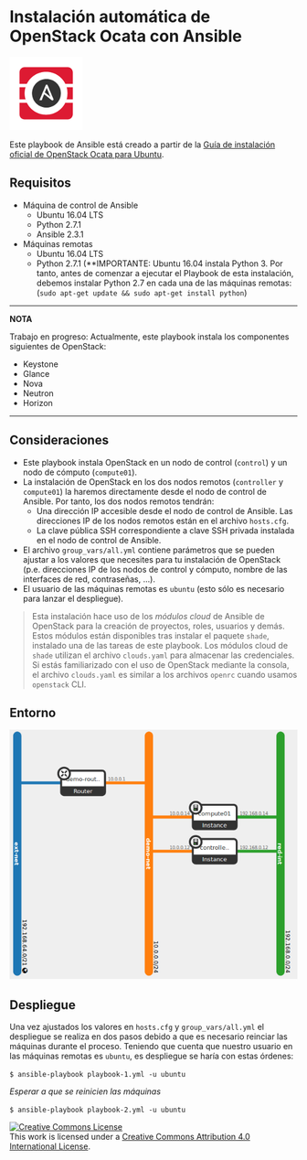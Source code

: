 # Instalación automática de OpenStack Ocata con Ansible

![](doc/logoopenstackansible128x128.png)

Este playbook de Ansible está creado a partir de la [Guía de instalación oficial de OpenStack Ocata para Ubuntu](https://docs.openstack.org/ocata/install-guide-ubuntu/overview.html).

## Requisitos

* Máquina de control de Ansible
  * Ubuntu 16.04 LTS
  * Python 2.7.1
  * Ansible 2.3.1
* Máquinas remotas
  * Ubuntu 16.04 LTS
  * Python 2.7.1 (**IMPORTANTE: Ubuntu 16.04 instala Python 3. Por tanto, antes de comenzar a ejecutar el Playbook de esta instalación, debemos instalar Python 2.7 en cada una de las máquinas remotas: (`sudo apt-get update && sudo apt-get install python`)

---
**NOTA**

Trabajo en progreso: Actualmente, este playbook instala los componentes siguientes de OpenStack:

* Keystone
* Glance
* Nova
* Neutron
* Horizon
---

## Consideraciones

* Este playbook instala OpenStack en un nodo de control (`control`) y un nodo de cómputo (`compute01`).
* La instalación de OpenStack en los dos nodos remotos (`controller` y `compute01`) la haremos directamente desde el nodo de control de Ansible. Por tanto, los dos nodos remotos tendrán:
  * Una dirección IP accesible desde el nodo de control de Ansible. Las direcciones IP de los nodos remotos están en el archivo `hosts.cfg`.
  * La clave pública SSH correspondiente a clave SSH privada instalada en el nodo de control de Ansible.
* El archivo `group_vars/all.yml` contiene parámetros que se pueden ajustar a los valores que necesites para tu instalación de OpenStack (p.e. direcciones IP de los nodos de control y cómputo, nombre de las interfaces de red, contraseñas, ...).
* El usuario de las máquinas remotas es `ubuntu` (esto sólo es necesario para lanzar el despliegue).

> Esta instalación hace uso de los *módulos cloud*  de Ansible de OpenStack para la creación de proyectos, roles, usuarios y demás. Estos módulos están disponibles tras instalar el paquete `shade`, instalado una de las tareas de este playbook. Los módulos cloud de `shade` utilizan el archivo `clouds.yaml` para almacenar las credenciales. Si estás familiarizado con el uso de OpenStack mediante la consola, el archivo `clouds.yaml` es similar a los archivos `openrc` cuando usamos `openstack` CLI.

## Entorno

![](doc/architecture.png)

## Despliegue

Una vez ajustados los valores en `hosts.cfg` y `group_vars/all.yml` el despliegue se realiza en dos pasos debido a que es necesario reinciar las máquinas durante el proceso. Teniendo que cuenta que nuestro usuario en las máquinas remotas es `ubuntu`, es despliegue se haría con estas órdenes:

`$ ansible-playbook playbook-1.yml -u ubuntu`

_Esperar a que se reinicien las máquinas_

`$ ansible-playbook playbook-2.yml -u ubuntu`

<a rel="license" href="http://creativecommons.org/licenses/by/4.0/"><img alt="Creative Commons License" style="border-width:0" src="https://i.creativecommons.org/l/by/4.0/88x31.png" /></a><br />This work is licensed under a <a rel="license" href="http://creativecommons.org/licenses/by/4.0/">Creative Commons Attribution 4.0 International License</a>.
